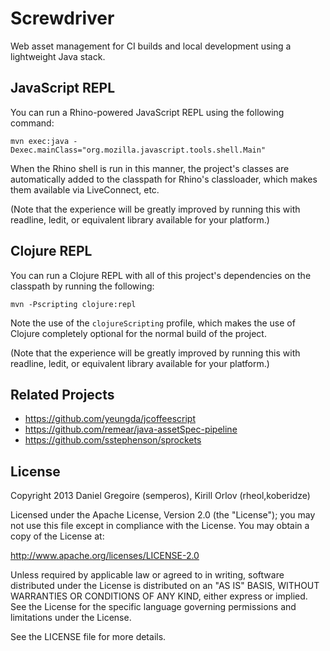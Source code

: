 # Screwdriver #

Web asset management for CI builds and local development using a lightweight Java stack.

## JavaScript REPL ##

You can run a Rhino-powered JavaScript REPL using the following command:

```
mvn exec:java -Dexec.mainClass="org.mozilla.javascript.tools.shell.Main"
```

When the Rhino shell is run in this manner, the project's classes are automatically added to the classpath for Rhino's classloader, which makes them available via LiveConnect, etc.

(Note that the experience will be greatly improved by running this with readline, ledit, or equivalent library available for your platform.)

## Clojure REPL ##

You can run a Clojure REPL with all of this project's dependencies on the classpath by running the following:

```
mvn -Pscripting clojure:repl
```

Note the use of the `clojureScripting` profile, which makes the use of Clojure completely optional for the normal build of the project.

(Note that the experience will be greatly improved by running this with readline, ledit, or equivalent library available for your platform.)

## Related Projects ##

 * https://github.com/yeungda/jcoffeescript
 * https://github.com/remear/java-assetSpec-pipeline
 * https://github.com/sstephenson/sprockets

## License ##

Copyright 2013 Daniel Gregoire (semperos), Kirill Orlov (rheol,koberidze)

Licensed under the Apache License, Version 2.0 (the "License");
you may not use this file except in compliance with the License.
You may obtain a copy of the License at:

http://www.apache.org/licenses/LICENSE-2.0

Unless required by applicable law or agreed to in writing, software
distributed under the License is distributed on an "AS IS" BASIS,
WITHOUT WARRANTIES OR CONDITIONS OF ANY KIND, either express or implied.
See the License for the specific language governing permissions and
limitations under the License.

See the LICENSE file for more details.
